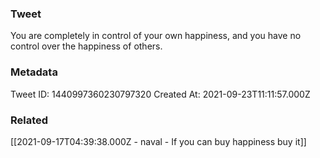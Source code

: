 ### Tweet
You are completely in control of your own happiness, and you have no control over the happiness of others.

### Metadata
Tweet ID: 1440997360230797320
Created At: 2021-09-23T11:11:57.000Z

### Related
[[2021-09-17T04:39:38.000Z - naval - If you can buy happiness buy it]]

